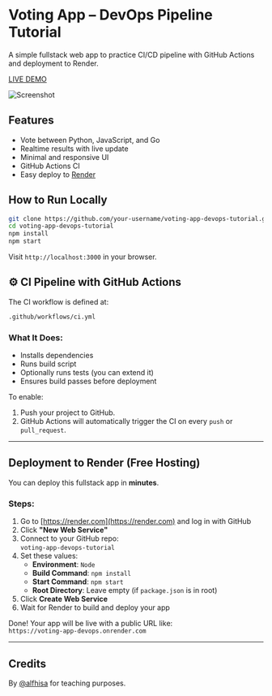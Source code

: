 # Voting App – DevOps Pipeline Tutorial

A simple fullstack web app to practice CI/CD pipeline with GitHub Actions and deployment to Render.

[LIVE DEMO](https://voting-app-devops-tutorial.onrender.com)

![Screenshot](https://github.com/alfhisa/voting-app-devops-tutorial/raw/main/demo.png)

## Features

- Vote between Python, JavaScript, and Go
- Realtime results with live update
- Minimal and responsive UI
- GitHub Actions CI
- Easy deploy to [Render](https://render.com)

## How to Run Locally

```bash
git clone https://github.com/your-username/voting-app-devops-tutorial.git
cd voting-app-devops-tutorial
npm install
npm start
```

Visit `http://localhost:3000` in your browser.

## ⚙️ CI Pipeline with GitHub Actions

The CI workflow is defined at:

```bash
.github/workflows/ci.yml
```

### What It Does:
- Installs dependencies
- Runs build script
- Optionally runs tests (you can extend it)
- Ensures build passes before deployment

To enable:
1. Push your project to GitHub.
2. GitHub Actions will automatically trigger the CI on every `push` or `pull_request`.

---

## Deployment to Render (Free Hosting)

You can deploy this fullstack app in **minutes**.

### Steps:

1. Go to [https://render.com](https://render.com) and log in with GitHub
2. Click **"New Web Service"**
3. Connect to your GitHub repo:  
   `voting-app-devops-tutorial`
4. Set these values:
   - **Environment**: `Node`
   - **Build Command**: `npm install`
   - **Start Command**: `npm start`
   - **Root Directory**: Leave empty (if `package.json` is in root)
5. Click **Create Web Service**
6. Wait for Render to build and deploy your app

Done! Your app will be live with a public URL like:  
`https://voting-app-devops.onrender.com`

---

## Credits

By [@alfhisa](https://github.com/alfhisa) for teaching purposes.

